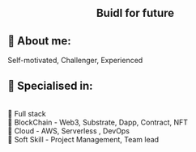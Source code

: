 <h2 align="center">
     Buidl for future
</h2>

 
## 🧑 About me:
 
<p>
Self-motivated, Challenger, Experienced
</p>

<h2>🥇 Specialised in:</h2>
<br>🔸 Full stack
<br>🔸 BlockChain - Web3, Substrate, Dapp, Contract,  NFT 
<br>🔸 Cloud - AWS, Serverless , DevOps
<br>🔸 Soft Skill - Project Management, Team lead
<p>
  
